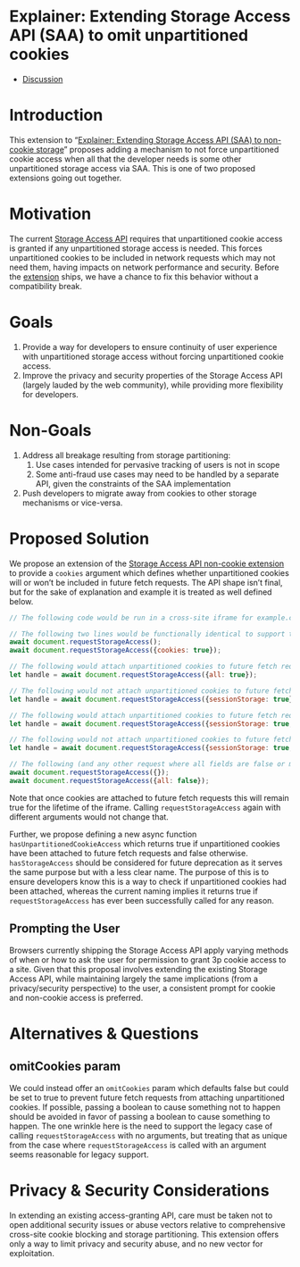 # Explainer: Extending Storage Access API (SAA) to omit unpartitioned cookies

* [Discussion](https://github.com/arichiv/saa-non-cookie-storage/issues)

# Introduction

This extension to “[Explainer: Extending Storage Access API (SAA) to non-cookie storage](https://arichiv.github.io/saa-non-cookie-storage/)” proposes adding a mechanism to not force unpartitioned cookie access when all that the developer needs is some other unpartitioned storage access via SAA. This is one of two proposed extensions going out together.

# Motivation

The current [Storage Access API](https://github.com/privacycg/storage-access) requires that unpartitioned cookie access is granted if any unpartitioned storage access is needed. This forces unpartitioned cookies to be included in network requests which may not need them, having impacts on network performance and security. Before the [extension](https://arichiv.github.io/saa-non-cookie-storage/) ships, we have a chance to fix this behavior without a compatibility break.

# Goals

1. Provide a way for developers to ensure continuity of user experience with unpartitioned storage access without forcing unpartitioned cookie access.
2. Improve the privacy and security properties of the Storage Access API (largely lauded by the web community), while providing more flexibility for developers.

# Non-Goals

1. Address all breakage resulting from storage partitioning: 
   1. Use cases intended for pervasive tracking of users is not in scope
   1. Some anti-fraud use cases may need to be handled by a separate API, given the constraints of the SAA implementation
1. Push developers to migrate away from cookies to other storage mechanisms or vice-versa.

# Proposed Solution

We propose an extension of the [Storage Access API non-cookie extension](https://arichiv.github.io/saa-non-cookie-storage/) to provide a `cookies` argument which defines whether unpartitioned cookies will or won’t be included in future fetch requests. The API shape isn’t final, but for the sake of explanation and example it is treated as well defined below.

```javascript
// The following code would be run in a cross-site iframe for example.com.

// The following two lines would be functionally identical to support the existing no-argument version of `requestStorageAccess` which attaches unpartitioned cookies to future fetch requests.
await document.requestStorageAccess();
await document.requestStorageAccess({cookies: true});

// The following would attach unpartitioned cookies to future fetch requests.
let handle = await document.requestStorageAccess({all: true});

// The following would not attach unpartitioned cookies to future fetch requests.
let handle = await document.requestStorageAccess({sessionStorage: true});

// The following would attach unpartitioned cookies to future fetch requests.
let handle = await document.requestStorageAccess({sessionStorage: true, cookies: true});

// The following would not attach unpartitioned cookies to future fetch requests.
let handle = await document.requestStorageAccess({sessionStorage: true, cookies: false});

// The following (and any other request where all fields are false or missing) would be rejected due to nothing being requested.
await document.requestStorageAccess({});
await document.requestStorageAccess({all: false});
```

Note that once cookies are attached to future fetch requests this will remain true for the lifetime of the iframe. Calling `requestStorageAccess` again with different arguments would not change that.

Further, we propose defining a new async function `hasUnpartitionedCookieAccess` which returns true if unpartitioned cookies have been attached to future fetch requests and false otherwise. `hasStorageAccess` should be considered for future deprecation as it serves the same purpose but with a less clear name. The purpose of this is to ensure developers know this is a way to check if unpartitioned cookies had been attached, whereas the current naming implies it returns true if `requestStorageAccess` has ever been successfully called for any reason.

## Prompting the User

Browsers currently shipping the Storage Access API apply varying methods of when or how to ask the user for permission to grant 3p cookie access to a site. Given that this proposal involves extending the existing Storage Access API, while maintaining largely the same implications (from a privacy/security perspective) to the user, a consistent prompt for cookie and non-cookie access is preferred.

# Alternatives & Questions

## omitCookies param

We could instead offer an `omitCookies` param which defaults false but could be set to true to prevent future fetch requests from attaching unpartitioned cookies. If possible, passing a boolean to cause something not to happen should be avoided in favor of passing a boolean to cause something to happen. The one wrinkle here is the need to support the legacy case of calling `requestStorageAccess` with no arguments, but treating that as unique from the case where `requestStorageAccess` is called with an argument seems reasonable for legacy support.

# Privacy & Security Considerations

In extending an existing access-granting API, care must be taken not to open additional security issues or abuse vectors relative to comprehensive cross-site cookie blocking and storage partitioning. This extension offers only a way to limit privacy and security abuse, and no new vector for exploitation.
